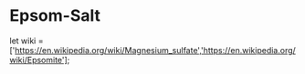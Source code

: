 # Epsom-Salt
let wiki = ['https://en.wikipedia.org/wiki/Magnesium_sulfate','https://en.wikipedia.org/wiki/Epsomite'];
